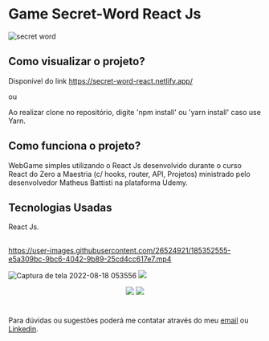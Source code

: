 # Game Secret-Word React Js

![secret word](https://user-images.githubusercontent.com/26524921/210453751-c497c225-fea1-4435-92c5-ba8e9b4dcc4d.png)

## Como visualizar o projeto?
Disponível do link https://secret-word-react.netlify.app/

ou

Ao realizar clone no repositório, digite 'npm install' ou 'yarn install' caso use Yarn.

## Como funciona o projeto?
WebGame simples utilizando o React Js desenvolvido durante o curso React do Zero a Maestria (c/ hooks, router, API, Projetos) ministrado pelo desenvolvedor Matheus Battisti na plataforma Udemy.


## Tecnologias Usadas
React Js.


##




https://user-images.githubusercontent.com/26524921/185352555-e5a309bc-9bc6-4042-9b89-25cd4cc617e7.mp4



![Captura de tela 2022-08-18 053556](https://user-images.githubusercontent.com/26524921/185351406-3c0b6899-85ed-4f7b-958e-3f48b717b0d5.png)
<img src="https://user-images.githubusercontent.com/26524921/185351459-e14f35b7-9927-4c58-925f-bcf73c43663d.png">

<p align="center">
  <img src="https://user-images.githubusercontent.com/26524921/185352747-d2dfac9c-10d6-4514-883e-0684cb45da95.png">
  <img src="https://user-images.githubusercontent.com/26524921/185352068-58ba1d16-9e7c-4949-acf2-f4e9db6d5f2e.png">
</p>




#



Para dúvidas ou sugestões poderá me contatar através do meu [email](mailto:jonathancosta746@gmail.com) ou [Linkedin](https://www.linkedin.com/in/jonathansantos-costa/).
